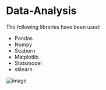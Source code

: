 # Data-Analysis

The following libraries have been used:
- Pandas
- Numpy
- Seaborn
- Matplotlib
- Statsmodel
- sklearn

![image](https://user-images.githubusercontent.com/52436599/113742611-c658bb80-96d0-11eb-8386-f04eab39397f.png)

